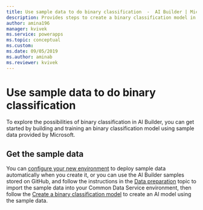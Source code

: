 ```yaml
---
title: Use sample data to do binary classification  -  AI Builder | Microsoft Docs
description: Provides steps to create a binary classification model in AI Builder using sample data provided by Microsoft.
author: amina196
manager: kvivek
ms.service: powerapps
ms.topic: conceptual
ms.custom: 
ms.date: 09/05/2019
ms.author: aminab
ms.reviewer: kvivek
---
```


# Use sample data to do binary classification

To explore the possibilities of binary classification in AI Builder, you can get started by building and training an binary classification model using sample data provided by Microsoft.

## Get the sample data

You can [configure your new environment](build-model.md) to deploy sample data automatically when you create it, or you can use the AI Builder samples stored on GitHub, and follow the instructions in the [Data preparation](binary-classification-data-prep.md) topic to import the sample data into your Common Data Service environment, then follow the [Create a binary classification model](create-binary-classification-model.md) to create an AI model using the sample data.
